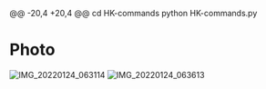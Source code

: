 
@@ -20,4 +20,4 @@ cd HK-commands
python HK-commands.py

# Photo
![IMG_20220124_063114](https://user-images.githubusercontent.com/57058476/150722602-d6b6c5ea-754c-4125-b9e1-9fd97082a9e8.jpg)
![IMG_20220124_063613](https://user-images.githubusercontent.com/57058476/150722795-213223a3-8ee8-43d3-96f1-9e42f7c76469.jpg)

